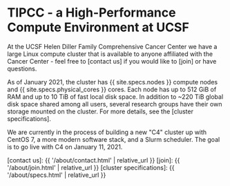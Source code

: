 # TIPCC - a High-Performance Compute Environment at UCSF

At the UCSF Helen Diller Family Comprehensive Cancer Center we have a large Linux compute cluster that is available to anyone affiliated with the Cancer Center - feel free to [contact us] if you would like to [join] or have questions.

As of January 2021, the cluster has {{ site.specs.nodes }} compute nodes and {{ site.specs.physical_cores }} cores. Each node has up to 512 GiB of RAM and up to 10 TiB of fast local disk space. In addition to ~220 TiB global disk space shared among all users, several research groups have their own storage mounted on the cluster.  For more details, see the [cluster specifications].

We are currently in the process of building a new "C4" cluster up with CentOS 7, a more modern software stack, and a Slurm scheduler.  The goal is to go live with C4 on January 11, 2021.

[contact us]: {{ '/about/contact.html' | relative_url }}
[join]: {{ '/about/join.html' | relative_url }}
[cluster specifications]: {{ '/about/specs.html' | relative_url }}

